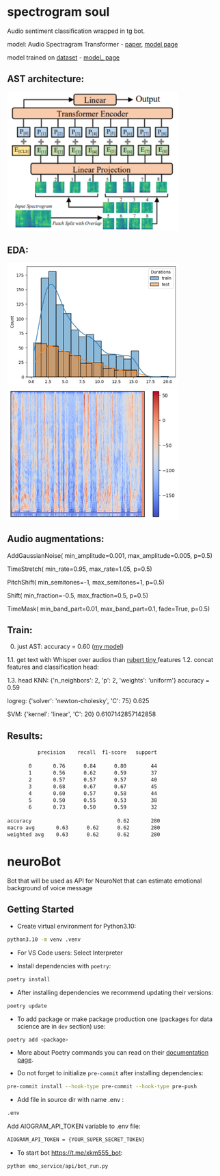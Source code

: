 # spectrogram soul
Audio sentiment classification wrapped in tg bot.

model: Audio Spectragram Transformer - [paper](https://arxiv.org/abs/2104.01778), [model page](https://huggingface.co/abletobetable/spec_soul_ast)

model trained on [dataset](https://huggingface.co/datasets/Aniemore/resd) - [model_ page](https://huggingface.co/abletobetable/spec_soul_ast)

## AST architecture:

<img src="ast_architecture.png" alt="map" width="400"/>

## EDA:

<img src="durations.png" alt="map" width="400"/>

<img src="spectrogram.png" alt="map" width="400"/>

## Audio augmentations:

AddGaussianNoise(
    min_amplitude=0.001, max_amplitude=0.005, p=0.5)

TimeStretch(
    min_rate=0.95, max_rate=1.05, p=0.5)

PitchShift(
    min_semitones=-1, max_semitones=1, p=0.5)

Shift(
    min_fraction=-0.5, max_fraction=0.5, p=0.5)

TimeMask(
    min_band_part=0.01, max_band_part=0.1, fade=True, p=0.5)

## Train:

0. just AST: accuracy = 0.60 ([my model](https://huggingface.co/abletobetable/spec_soul_ast))

1.1. get text with Whisper over audios than [rubert tiny ](https://huggingface.co/cointegrated/rubert-tiny2-cedr-emotion-detection) features
1.2. concat features and classification head:

1.3. head
KNN:
{'n_neighbors': 2, 'p': 2, 'weights': 'uniform'}
accuracy = 0.59

logreg:
{'solver': 'newton-cholesky', 'C': 75}
0.625

SVM:
{'kernel': 'linear', 'C': 20}
0.6107142857142858

## Results:
              precision    recall  f1-score   support

           0       0.76      0.84      0.80        44
           1       0.56      0.62      0.59        37
           2       0.57      0.57      0.57        40
           3       0.68      0.67      0.67        45
           4       0.60      0.57      0.58        44
           5       0.50      0.55      0.53        38
           6       0.73      0.50      0.59        32

    accuracy                            0.62       280
    macro avg       0.63      0.62      0.62       280
    weighted avg    0.63      0.62      0.62       280

# neuroBot

Bot that will be used as API for NeuroNet that can estimate emotional background of voice message

## Getting Started

- Create virtual environment for Python3.10:

```sh
python3.10 -m venv .venv
```

- For VS Code users: Select Interpreter

- Install dependencies with `poetry`:

```sh
poetry install
```

- After installing dependencies we recommend updating their versions:

```sh
poetry update
```

- To add package or make package production one (packages for data science are
  in `dev` section) use:

```sh
poetry add <package>
```

- More about Poetry commands you can read on their [documentation
  page](https://python-poetry.org/docs/cli/).

- Do not forget to initialize `pre-commit` after installing dependencies:

```sh
pre-commit install --hook-type pre-commit --hook-type pre-push
```

- Add file in source dir with name .env :

```sh
.env
```

Add AIOGRAM_API_TOKEN variable to .env file:

```sh
AIOGRAM_API_TOKEN = {YOUR_SUPER_SECRET_TOKEN}
```

- To start bot https://t.me/xkm555_bot:

```sh
python emo_service/api/bot_run.py
```
